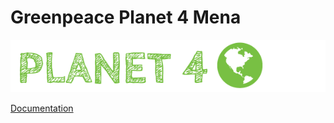 # Greenpeace Planet 4 Mena

![Planet4](./planet4.png)

[Documentation](https://support.greenpeace.org/planet4/nro-customization/deployment)
